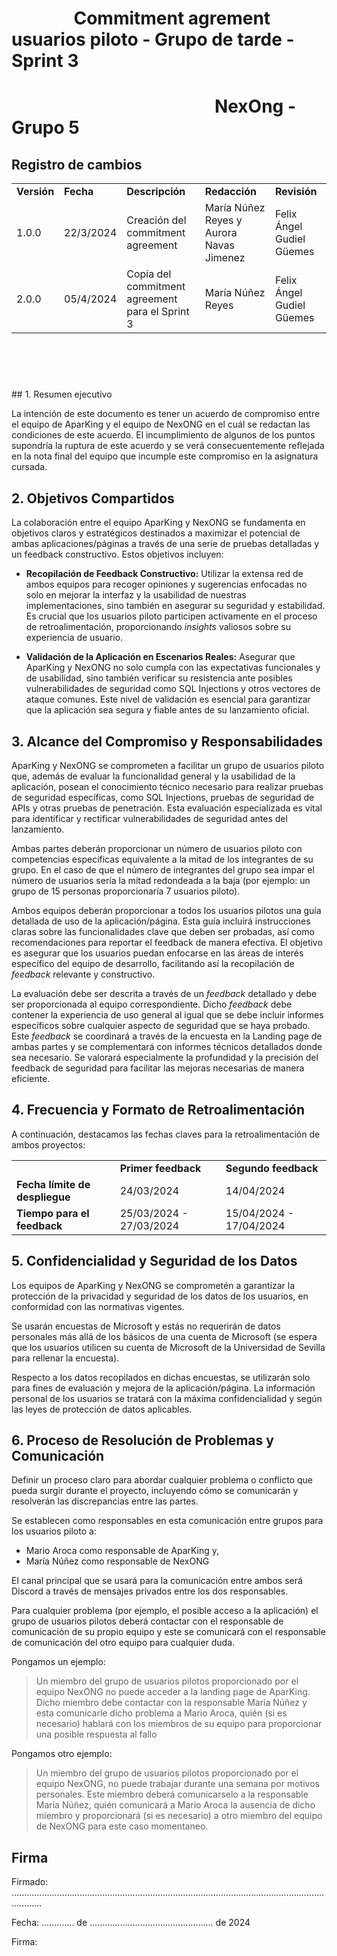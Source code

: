 # &nbsp;&nbsp;&nbsp;&nbsp;&nbsp;&nbsp;&nbsp;&nbsp;&nbsp;&nbsp;&nbsp;&nbsp;&nbsp;&nbsp; Commitment agrement usuarios piloto - Grupo de tarde - Sprint 3
# &nbsp;&nbsp;&nbsp;&nbsp;&nbsp;&nbsp;&nbsp;&nbsp;&nbsp;&nbsp;&nbsp;&nbsp;&nbsp;&nbsp;&nbsp;&nbsp;&nbsp;&nbsp;&nbsp;&nbsp;&nbsp;&nbsp;&nbsp;&nbsp;&nbsp;&nbsp;&nbsp;&nbsp;&nbsp;&nbsp;&nbsp;&nbsp;&nbsp;&nbsp;&nbsp;&nbsp;&nbsp;&nbsp;&nbsp;&nbsp;&nbsp;&nbsp;&nbsp;&nbsp;&nbsp;&nbsp;&nbsp;&nbsp; NexOng - Grupo 5


## Registro de cambios

<table>
  <tr>
   <td><strong>Versión</strong>
   </td>
   <td><strong>Fecha</strong>
   </td>
   <td><strong>Descripción</strong>
   </td>
    </td>
   <td><strong>Redacción</strong>
   </td>
    </td>
   <td><strong>Revisión</strong>
   </td>
  </tr>
  <tr>
   <td>1.0.0</td>
   <td>22/3/2024</td>
   <td>Creación del commitment agreement</td>
    <td>María Núñez Reyes y Aurora Navas Jimenez</td>
    <td>Felix Ángel Gudiel Güemes</td>
  </tr>
  <tr>
   <td>2.0.0</td>
   <td>05/4/2024</td>
   <td>Copia del commitment agreement para el Sprint 3</td>
    <td>María Núñez Reyes</td>
    <td>Felix Ángel Gudiel Güemes</td>
  </tr>
</table>


<br/>

# 

<br/>
## 1. Resumen ejecutivo

La intención de este documento es tener un acuerdo de compromiso entre el equipo de AparKing y el equipo de NexONG en el cuál se redactan las condiciones de este acuerdo. 
El incumplimiento de algunos de los puntos supondría la ruptura de este acuerdo y se verá consecuentemente reflejada en la nota final del equipo que incumple este compromiso en la asignatura cursada.


## 2. Objetivos Compartidos

La colaboración entre el equipo AparKing y NexONG se fundamenta en objetivos claros y estratégicos destinados a maximizar el potencial de ambas aplicaciones/páginas a través de una serie de pruebas detalladas y un feedback constructivo. 
Estos objetivos incluyen:

- **Recopilación de Feedback Constructivo:** Utilizar la extensa red de ambos equipos para recoger opiniones y sugerencias enfocadas no solo en mejorar la interfaz y la usabilidad de nuestras implementaciones, sino también en asegurar su seguridad y estabilidad. Es crucial que los usuarios piloto participen activamente en el proceso de retroalimentación, proporcionando *insights* valiosos sobre su experiencia de usuario.

- **Validación de la Aplicación en Escenarios Reales:** Asegurar que AparKing y NexONG no solo cumpla con las expectativas funcionales y de usabilidad, sino también verificar su resistencia ante posibles vulnerabilidades de seguridad como SQL Injections y otros vectores de ataque comunes. Este nivel de validación es esencial para garantizar que la aplicación sea segura y fiable antes de su lanzamiento oficial.


## 3. Alcance del Compromiso y Responsabilidades

AparKing y NexONG se comprometen a facilitar un grupo de usuarios piloto que, además de evaluar la funcionalidad general y la usabilidad de la aplicación, posean el conocimiento técnico necesario para realizar pruebas de seguridad específicas, como SQL Injections, pruebas de seguridad de APIs y otras pruebas de penetración. Esta evaluación especializada es vital para identificar y rectificar vulnerabilidades de seguridad antes del lanzamiento.

Ambas partes deberán proporcionar un número de usuarios piloto con competencias específicas equivalente a la mitad de los integrantes de su grupo. En el caso de que el número de integrantes del grupo sea impar el número de usuarios sería la mitad redondeada a la baja (por ejemplo: un grupo de 15 personas proporcionaría 7 usuarios piloto).

Ambos equipos deberán proporcionar a todos los usuarios pilotos una guía detallada de uso de la aplicación/página. Esta guía incluirá instrucciones claras sobre las funcionalidades clave que deben ser probadas, así como recomendaciones para reportar el feedback de manera efectiva. El objetivo es asegurar que los usuarios puedan enfocarse en las áreas de interés específico del equipo de desarrollo, facilitando así la recopilación de *feedback* relevante y constructivo.

La evaluación debe ser descrita a través de un *feedback* detallado y debe ser proporcionada al equipo correspondiente. Dicho *feedback* debe contener la experiencia de uso general al igual que se debe incluir informes específicos sobre cualquier aspecto de seguridad que se haya probado. Este *feedback* se coordinará a través de la encuesta en la Landing page de ambas partes y se complementará con informes técnicos detallados donde sea necesario. Se valorará especialmente la profundidad y la precisión del feedback de seguridad para facilitar las mejoras necesarias de manera eficiente.


## 4. Frecuencia y Formato de Retroalimentación

A continuación, destacamos las fechas claves para la retroalimentación de ambos proyectos:

<table>
  <tr>
    <td></td>
    <td><strong>Primer feedback</strong></td>
    <td><strong>Segundo feedback</strong></td>
  </tr>
  <tr>
    <td><strong>Fecha límite de despliegue</strong></td>
    <td>24/03/2024</td>
    <td>14/04/2024</td>
  </tr>
  <tr>
    <td><strong>Tiempo para el feedback</strong></td>
    <td>25/03/2024 - 27/03/2024</td>
    <td>15/04/2024 - 17/04/2024</td>
  </tr>
</table>


## 5. Confidencialidad y Seguridad de los Datos

Los equipos de AparKing y NexONG se comprometén a garantizar la protección de la privacidad y seguridad de los datos de los usuarios, en conformidad con las normativas vigentes. 

Se usarán encuestas de Microsoft y estás no requerirán de datos personales más allá de los básicos de una cuenta de Microsoft (se espera que los usuarios utilicen su cuenta de Microsoft de la Universidad de Sevilla para rellenar la encuesta).

Respecto a los datos recopilados en dichas encuestas, se utilizarán solo para fines de evaluación y mejora de la aplicación/página. La información personal de los usuarios se tratará con la máxima confidencialidad y según las leyes de protección de datos aplicables.



## 6. Proceso de Resolución de Problemas y Comunicación

Definir un proceso claro para abordar cualquier problema o conflicto que pueda surgir durante el proyecto, incluyendo cómo se comunicarán y resolverán las discrepancias entre las partes.

Se establecen como responsables en esta comunicación entre grupos para los usuarios piloto a: 
- Mario Aroca como responsable de AparKing y,
- María Núñez como responsable de NexONG

El canal principal que se usará para la comunicación entre ambos será Discord a través de mensajes privados entre los dos responsables.

Para cualquier problema (por ejemplo, el posible acceso a la aplicación) el grupo de usuarios pilotos deberá contactar con el responsable de comunicación de su propio equipo y este se comunicará con el responsable de comunicación del otro equipo para cualquier duda.

Pongamos un ejemplo:
 
> Un miembro del grupo de usuarios pilotos proporcionado por el equipo NexONG no puede acceder a la landing page de AparKing. Dicho miembro debe contactar con la responsable María Núñez y esta comunicarle dicho problema a Mario Aroca, quién (si es necesario) hablará con los miembros de su equipo para proporcionar una posible respuesta al fallo

Pongamos otro ejemplo:
> Un miembro del grupo de usuarios pilotos proporcionado por el equipo NexONG, no puede trabajar durante una semana por motivos personales. Este miembro deberá comunicarselo a la responsable María Núñez, quién comunicará a Mario Aroca la ausencia de dicho miembro y proporcionará (si es necesario) a otro miembro del equipo de NexONG para este caso momentaneo.


## Firma

Firmado:  ........................................................................................................................................

Fecha:    ............. de ................................................. de 2024

Firma:


</br>

</br>
